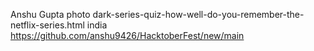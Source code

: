 Anshu Gupta photo dark-series-quiz-how-well-do-you-remember-the-netflix-series.html india
https://github.com/anshu9426/HacktoberFest/new/main
